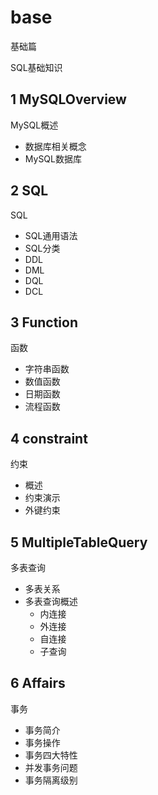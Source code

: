 # base
基础篇

SQL基础知识
## 1 MySQLOverview
MySQL概述

- 数据库相关概念
- MySQL数据库
## 2 SQL
SQL

- SQL通用语法
- SQL分类
- DDL
- DML
- DQL
- DCL
## 3 Function
函数

- 字符串函数
- 数值函数
- 日期函数
- 流程函数
## 4 constraint
约束

- 概述
- 约束演示
- 外键约束
## 5 MultipleTableQuery 
多表查询

- 多表关系
- 多表查询概述
  - 内连接
  - 外连接
  - 自连接
  - 子查询
## 6 Affairs
事务

- 事务简介
- 事务操作
- 事务四大特性
- 并发事务问题
- 事务隔离级别